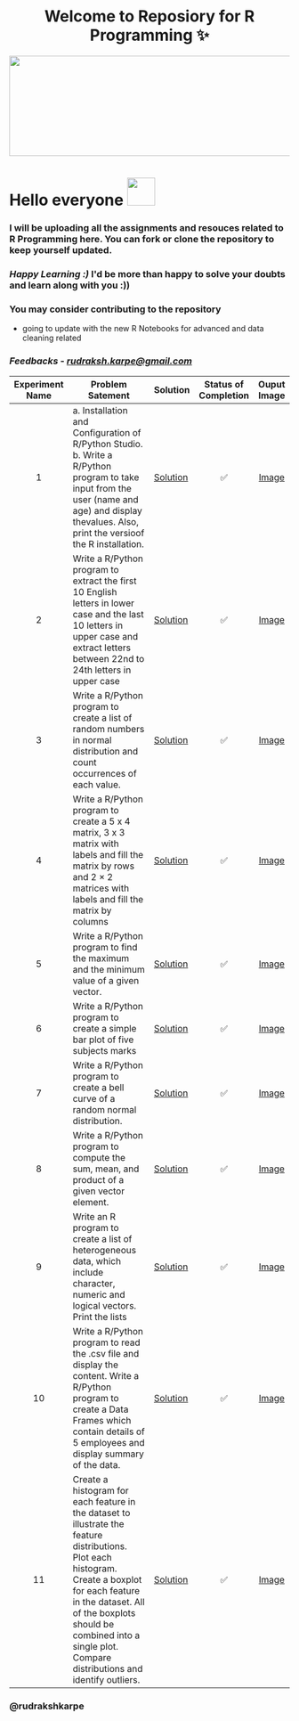 <div align="center">
	
 # Welcome to Reposiory for R Programming ✨

</div>

<img src="https://media0.giphy.com/media/rGlAZysKBcjRCkAX7S/giphy.gif" width="1100" height="180" class="center">

# Hello everyone <img src="https://raw.githubusercontent.com/nixin72/nixin72/master/wave.gif" width="50" height="50">


### I will be uploading all the assignments and resouces related to R Programming here. You can fork or clone the repository to keep yourself updated.

### *Happy Learning :)* I'd be more than happy to solve your doubts and learn along with you :))

### You may consider contributing to the repository
- going to update with the new R Notebooks for advanced and data cleaning related 
### *Feedbacks* - *rudraksh.karpe@gmail.com*
| Experiment Name | Problem Satement | Solution | Status of Completion | Ouput Image |
| :-:| ------ | ------ | :-: | :-: |
| 1 | a. Installation and Configuration of R/Python Studio. b. Write a R/Python program to take input from the user (name and age) and display thevalues. Also, print the versioof the R installation.| [Solution]()| ✅ | [Image]() |
| 2 | Write a R/Python program to extract the first 10 English letters in lower case and the last 10 letters in upper case and extract letters between 22nd to 24th letters in upper case| [Solution]() | ✅ | [Image]() |
| 3 | Write a R/Python program to create a list of random numbers in normal distribution and count occurrences of each value.| [Solution]() | ✅ | [Image]() |
| 4 | Write a R/Python program to create a 5 x 4 matrix, 3 x 3 matrix with labels and fill the matrix by rows and 2 × 2 matrices with labels and fill the matrix by columns| [Solution]() | ✅ | [Image]() |
| 5 | Write a R/Python program to find the maximum and the minimum value of a given vector.| [Solution]() | ✅  | [Image]() |
| 6 | Write a R/Python program to create a simple bar plot of five subjects marks | [Solution]() | ✅ | [Image]() |
| 7 |Write a R/Python program to create a bell curve of a random normal distribution.| [Solution]() | ✅ | [Image]() |
| 8 | Write a R/Python program to compute the sum, mean, and product of a given vector element.| [Solution]() | ✅  | [Image]() |
| 9| Write an R program to create a list of heterogeneous data, which include character, numeric and logical vectors. Print the lists| [Solution]() | ✅ | [Image]() |
| 10| Write a R/Python program to read the .csv file and display the content. Write a R/Python program to create a Data Frames which contain details of 5 employees and display summary of the data.| [Solution]() | ✅ | [Image]() |
| 11| Create a histogram for each feature in the dataset to illustrate the feature distributions. Plot each histogram. Create a boxplot for each feature in the dataset. All of the boxplots should be combined into a single plot. Compare distributions and identify outliers.| [Solution]() | ✅ | [Image]() |

### @rudrakshkarpe
